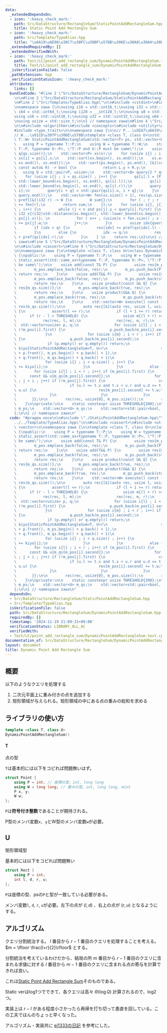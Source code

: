 ```yaml
---
data:
  _extendedDependsOn:
  - icon: ':heavy_check_mark:'
    path: Src/DataStructure/RectangleSum/StaticPointAddRectangleSum.hpp
    title: Static Point Add Rectangle Sum
  - icon: ':heavy_check_mark:'
    path: Src/Template/TypeAlias.hpp
    title: "\u6A19\u6E96\u30C7\u30FC\u30BF\u578B\u306E\u30A8\u30A4\u30EA\u30A2\u30B9"
  _extendedRequiredBy: []
  _extendedVerifiedWith:
  - icon: ':heavy_check_mark:'
    path: Test/LC/point_add_rectangle_sum/DynamicPointAddRectangleSum.test.cpp
    title: Test/LC/point_add_rectangle_sum/DynamicPointAddRectangleSum.test.cpp
  _isVerificationFailed: false
  _pathExtension: hpp
  _verificationStatusIcon: ':heavy_check_mark:'
  attributes:
    links: []
  bundledCode: "#line 2 \"Src/DataStructure/RectangleSum/DynamicPointAddRectangleSum.hpp\"\
    \n\n#line 2 \"Src/DataStructure/RectangleSum/StaticPointAddRectangleSum.hpp\"\n\
    \n#line 2 \"Src/Template/TypeAlias.hpp\"\n\n#include <cstdint>\n#include <cstddef>\n\
    \nnamespace zawa {\n\nusing i16 = std::int16_t;\nusing i32 = std::int32_t;\nusing\
    \ i64 = std::int64_t;\nusing i128 = __int128_t;\n\nusing u8 = std::uint8_t;\n\
    using u16 = std::uint16_t;\nusing u32 = std::uint32_t;\nusing u64 = std::uint64_t;\n\
    \nusing usize = std::size_t;\n\n} // namespace zawa\n#line 4 \"Src/DataStructure/RectangleSum/StaticPointAddRectangleSum.hpp\"\
    \n\n#include <algorithm>\n#include <concepts>\n#include <utility>\n#include <vector>\n\
    #include <type_traits>\n\nnamespace zawa {\n\n// P...\u5EA7\u6A19\u306E\u578B\n\
    // W...\u91CD\u307F\u306E\u578B\ntemplate <class T, class U>\nstd::vector<typename\
    \ T::W> StaticPointAddRectangleSum(std::vector<T> ps, std::vector<U> qs) {\n \
    \   using P = typename T::P;\n    using W = typename T::W;\n    static_assert(std::same_as<typename\
    \ T::P, typename U::P>, \"T::P and U::P must be same\");\n    usize n{ps.size()},\
    \ q{qs.size()};\n    std::vector<P> xs(n);\n    for (usize i{} ; i < n ; i++)\
    \ xs[i] = ps[i].x;\n    std::sort(xs.begin(), xs.end());\n    xs.erase(std::unique(xs.begin(),\
    \ xs.end()), xs.end());\n    std::sort(ps.begin(), ps.end(), [&](const auto& L,\
    \ const auto& R) -> bool {\n            return L.y < R.y;\n            });\n \
    \   using Q = std::pair<P, usize>;\n    std::vector<Q> query(2 * qs.size());\n\
    \    for (usize i{} ; i < qs.size() ; i++) {\n        qs[i].l = (P)std::distance(xs.begin(),\
    \ std::lower_bound(xs.begin(), xs.end(), qs[i].l));\n        qs[i].r = (P)std::distance(xs.begin(),\
    \ std::lower_bound(xs.begin(), xs.end(), qs[i].r));\n        query[i] = std::pair{qs[i].d,\
    \ i};\n        query[i + q] = std::pair{qs[i].u, i + q};\n    }\n    std::sort(query.begin(),\
    \ query.end());\n    std::vector<W> fen(xs.size() + 1), res(qs.size());\n    auto\
    \ pref{[&](i32 r) -> W {\n        W sum{};\n        for ( ; r ; r -= r & -r) sum\
    \ += fen[r];\n        return sum;\n    }};\n    for (usize i{}, j{} ; i < query.size()\
    \ ; i++) {\n        while (j < n and ps[j].y < query[i].first) {\n           \
    \ i32 x{(i32)std::distance(xs.begin(), std::lower_bound(xs.begin(), xs.end(),\
    \ ps[j].x))}; \n            for ( x++ ; (usize)x < fen.size() ; x += x & -x) fen[x]\
    \ += ps[j].w;\n            j++;\n        }\n        usize idx{query[i].second};\n\
    \        if (idx < q) {\n            res[idx] += pref(qs[idx].l) - pref(qs[idx].r);\n\
    \        }\n        else {\n            idx -= q;\n            res[idx] += -pref(qs[idx].l)\
    \ + pref(qs[idx].r);\n        }\n    } \n    return res;\n}\n\n} // namespace\
    \ zawa\n#line 5 \"Src/DataStructure/RectangleSum/DynamicPointAddRectangleSum.hpp\"\
    \n\n#include <cassert>\n#line 9 \"Src/DataStructure/RectangleSum/DynamicPointAddRectangleSum.hpp\"\
    \n\nnamespace zawa {\n\ntemplate <class T, class U>\nclass DynamicPointAddRectangleSum\
    \ {\npublic:\n    using P = typename T::P;\n    using W = typename T::W;\n   \
    \ static_assert(std::same_as<typename T::P, typename U::P>, \"T::P and U::P must\
    \ be same\");\n\n    usize add(const T& P) {\n        usize res{m_ps.size()};\n\
    \        m_pos.emplace_back(false, res);\n        m_ps.push_back(P);\n       \
    \ return res;\n    }\n\n    usize add(T&& P) {\n        usize res{m_ps.size()};\n\
    \        m_pos.emplace_back(false, res);\n        m_ps.push_back(std::move(P));\n\
    \        return res;\n    }\n\n    usize product(const U& Q) {\n        usize\
    \ res{m_qs.size()};\n        m_pos.emplace_back(true, res);\n        m_qs.push_back(Q);\n\
    \        return res;\n    }\n\n    usize product(U&& Q) {\n        usize res{m_qs.size()};\n\
    \        m_pos.emplace_back(true, res);\n        m_qs.push_back(std::move(Q));\n\
    \        return res;\n    }\n\n    std::vector<W> execute() const {\n        std::vector<W>\
    \ res(m_qs.size());\n\n        auto rec{[&](auto rec, usize l, usize r) -> void\
    \ {\n            assert(l <= r);\n            if (l + 1 >= r) return;\n      \
    \      if (r - l > THRESHOLD) {\n                usize m{(l + r) >> 1};\n    \
    \            rec(rec, l, m);\n                rec(rec, m, r);\n              \
    \  std::vector<usize> p, q;\n                for (usize i{l} ; i < m ; i++) if\
    \ (!m_pos[i].first) {\n                    p.push_back(m_pos[i].second);\n   \
    \             }\n                for (usize i{m} ; i < r ; i++) if (m_pos[i].first)\
    \ {\n                    q.push_back(m_pos[i].second);\n                }\n  \
    \              if (p.empty() or q.empty()) return;\n                std::vector<W>\
    \ kiyo{StaticPointAddRectangleSum<T, U>(\n                        std::vector<T>(m_ps.begin()\
    \ + p.front(), m_ps.begin() + p.back() + 1),\n                        std::vector<U>(m_qs.begin()\
    \ + q.front(), m_qs.begin() + q.back() + 1)\n                        )};\n   \
    \             for (usize i{} ; i < q.size() ; i++) {\n                    res[q[i]]\
    \ += kiyo[i];\n                }\n            }\n            else {\n        \
    \        for (usize i{l} ; i < r ; i++) if (m_pos[i].first) {\n              \
    \      const U& u{m_qs[m_pos[i].second]};\n                    for (usize j{l}\
    \ ; j < i ; j++) if (!m_pos[j].first) {\n                        const T& t{m_ps[m_pos[j].second]};\n\
    \                        if (u.l <= t.x and t.x < u.r and u.d <= t.y and t.y <\
    \ u.u) {\n                            res[m_pos[i].second] += t.w;\n         \
    \               }\n                    }\n                }\n            }\n \
    \       }};\n\n        rec(rec, usize{0}, m_pos.size());\n        return res;\n\
    \    }\n\nprivate:\n\n    static constexpr usize THRESHOLD{200};\n\n    std::vector<T>\
    \ m_ps;\n    std::vector<U> m_qs;\n    std::vector<std::pair<bool, usize>> m_pos;\n\
    };\n\n} // namespace zawa\n"
  code: "#pragma once\n\n#include \"./StaticPointAddRectangleSum.hpp\"\n#include \"\
    ../../Template/TypeAlias.hpp\"\n\n#include <cassert>\n#include <utility>\n#include\
    \ <vector>\n\nnamespace zawa {\n\ntemplate <class T, class U>\nclass DynamicPointAddRectangleSum\
    \ {\npublic:\n    using P = typename T::P;\n    using W = typename T::W;\n   \
    \ static_assert(std::same_as<typename T::P, typename U::P>, \"T::P and U::P must\
    \ be same\");\n\n    usize add(const T& P) {\n        usize res{m_ps.size()};\n\
    \        m_pos.emplace_back(false, res);\n        m_ps.push_back(P);\n       \
    \ return res;\n    }\n\n    usize add(T&& P) {\n        usize res{m_ps.size()};\n\
    \        m_pos.emplace_back(false, res);\n        m_ps.push_back(std::move(P));\n\
    \        return res;\n    }\n\n    usize product(const U& Q) {\n        usize\
    \ res{m_qs.size()};\n        m_pos.emplace_back(true, res);\n        m_qs.push_back(Q);\n\
    \        return res;\n    }\n\n    usize product(U&& Q) {\n        usize res{m_qs.size()};\n\
    \        m_pos.emplace_back(true, res);\n        m_qs.push_back(std::move(Q));\n\
    \        return res;\n    }\n\n    std::vector<W> execute() const {\n        std::vector<W>\
    \ res(m_qs.size());\n\n        auto rec{[&](auto rec, usize l, usize r) -> void\
    \ {\n            assert(l <= r);\n            if (l + 1 >= r) return;\n      \
    \      if (r - l > THRESHOLD) {\n                usize m{(l + r) >> 1};\n    \
    \            rec(rec, l, m);\n                rec(rec, m, r);\n              \
    \  std::vector<usize> p, q;\n                for (usize i{l} ; i < m ; i++) if\
    \ (!m_pos[i].first) {\n                    p.push_back(m_pos[i].second);\n   \
    \             }\n                for (usize i{m} ; i < r ; i++) if (m_pos[i].first)\
    \ {\n                    q.push_back(m_pos[i].second);\n                }\n  \
    \              if (p.empty() or q.empty()) return;\n                std::vector<W>\
    \ kiyo{StaticPointAddRectangleSum<T, U>(\n                        std::vector<T>(m_ps.begin()\
    \ + p.front(), m_ps.begin() + p.back() + 1),\n                        std::vector<U>(m_qs.begin()\
    \ + q.front(), m_qs.begin() + q.back() + 1)\n                        )};\n   \
    \             for (usize i{} ; i < q.size() ; i++) {\n                    res[q[i]]\
    \ += kiyo[i];\n                }\n            }\n            else {\n        \
    \        for (usize i{l} ; i < r ; i++) if (m_pos[i].first) {\n              \
    \      const U& u{m_qs[m_pos[i].second]};\n                    for (usize j{l}\
    \ ; j < i ; j++) if (!m_pos[j].first) {\n                        const T& t{m_ps[m_pos[j].second]};\n\
    \                        if (u.l <= t.x and t.x < u.r and u.d <= t.y and t.y <\
    \ u.u) {\n                            res[m_pos[i].second] += t.w;\n         \
    \               }\n                    }\n                }\n            }\n \
    \       }};\n\n        rec(rec, usize{0}, m_pos.size());\n        return res;\n\
    \    }\n\nprivate:\n\n    static constexpr usize THRESHOLD{200};\n\n    std::vector<T>\
    \ m_ps;\n    std::vector<U> m_qs;\n    std::vector<std::pair<bool, usize>> m_pos;\n\
    };\n\n} // namespace zawa\n"
  dependsOn:
  - Src/DataStructure/RectangleSum/StaticPointAddRectangleSum.hpp
  - Src/Template/TypeAlias.hpp
  isVerificationFile: false
  path: Src/DataStructure/RectangleSum/DynamicPointAddRectangleSum.hpp
  requiredBy: []
  timestamp: '2024-11-19 21:09:31+09:00'
  verificationStatus: LIBRARY_ALL_AC
  verifiedWith:
  - Test/LC/point_add_rectangle_sum/DynamicPointAddRectangleSum.test.cpp
documentation_of: Src/DataStructure/RectangleSum/DynamicPointAddRectangleSum.hpp
layout: document
title: Dynamic Point Add Rectangle Sum
---
```


## 概要

以下のようなクエリを処理する

1. 二次元平面上に重み付きの点を追加する
2. 矩形領域が与えられる。矩形領域の中にある点の重みの総和を求める

## ライブラリの使い方

```cpp
template <class T, class U>
DynamicPointAddRectangleSum()
```

#### T

点の型

`T`は基本的には以下をコピれば問題無いはず。

```cpp
struct Point {
    using P = int; // 座標の型、int, long long 
    using W = long long; // 重みの型、int, long long, mint
    P x, y;
    W w;
};
```

`P`は**符号付き整数**であることが期待される。

P型のメンバ変数`x, y`とW型のメンバ変数`w`が必要。

## U

矩形領域型

基本的には以下をコピれば問題無い

```cpp
struct Rect {
    using P = int;
    int l, d, r, u;
};
```

`P`は座標の型、psの`P`と型が一致している必要がある。

メンバ変数`l`, `d`, `r`, `u`が必要。左下の点が $(l, d)$ 、右上の点が $(r, u)$ となるようにする。

## アルゴリズム

クエリ分割統治する。 $l$ 番目から $r - 1$ 番目のクエリを処理することを考える。 $m = \lfloor \frac{l+r}{2}\rfloor$ とする。

分割統治を考えているわけだから、結局の所 $m$ 番目から $r - 1$ 番目のクエリに含まれる求値に対する $l$ 番目から $m - 1$ 番目のクエリに含まれる点の寄与を計算できれば良い。

これは[Static Point Add Rectangle Sum](https://zawa-tin.github.io/cp-documentation/Src/DataStructure/RectangleSum/StaticPointAddRectangleSum.hpp)そのものである。

Static verはlog1つでできて、各クエリは高々 $\Theta (\log Q)$ 計算されるので、log2つ。

実装上は $r - l$ がある程度小さかったら再帰を打ち切って愚直を回している。この工夫でほんのちょっと早くなった。

アルゴリズム・実装共に [ei1333の日記](https://ei1333.hateblo.jp/entry/2022/06/10/022355) を参考にした。
